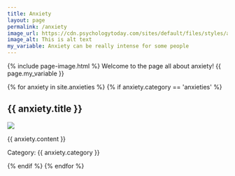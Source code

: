 ```yaml
---
title: Anxiety
layout: page
permalink: /anxiety
image_url: https://cdn.psychologytoday.com/sites/default/files/styles/article-inline-half-caption/public/field_blog_entry_images/2022-07/shutterstock_1531258040.jpg?itok=5ZyB0u7q
image_alt: This is alt text
my_variable: Anxiety can be really intense for some people
---
```

{% include page-image.html %}
Welcome to the page all about anxiety!
{{ page.my_variable }}



{% for anxiety in site.anxieties %}
{% if anxiety.category == 'anxieties' %}
<h2>{{ anxiety.title }}</h2>
<p><img src="{{ anxiety.image }}" /></p>
<p>{{ anxiety.content }}</p>
<p>Category: {{ anxiety.category }}</p>
{% endif %}
{% endfor %} 